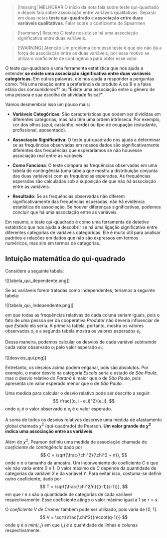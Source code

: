 >[!missing] MELHORAR
>O início da nota fala sobre teste qui-quadrado e depois fala sobre associação entre variáveis qualitativas. Separar em duas notas **teste qui-quadrado** e **associação entre duas variáveis qualitativas**.
>Falar sobre o coeficiente de Spearmen

>[!summary] Resumo
>O teste nos diz se há uma associação significativa entre duas variáveis.

>[!WARNING] Atenção
>Um problema com esse teste é que ele não dá a força de associação entre as duas variáveis, por esse motivo se utiliza o coeficiente de contingência para obter esse valor.  

O teste qui-quadrado é uma ferramenta estatística que nos ajuda a entender **se existe uma associação significativa entre duas variáveis categóricas.** Em outras palavras, ele nos ajuda a responder a perguntas como: "Há uma relação entre a preferência de produto A ou B e a faixa etária dos consumidores?" ou "Existe uma associação entre o gênero de uma pessoa e sua escolha de atividade física?".  
  
Vamos desmembrar isso um pouco mais:  
  
- **Variáveis Categóricas**: São características que podem ser divididas em diferentes categorias, mas não têm uma ordem intrínseca. Por exemplo, cor dos olhos (azul, castanho, verde) ou tipo de ocupação (estudante, profissional, aposentado).  
  
- **Associação Significativa**: O teste qui-quadrado nos ajuda a determinar se as frequências observadas em nossos dados são significativamente diferentes das frequências que esperaríamos se não houvesse associação real entre as variáveis.  
  
- **Como Funciona**: O teste compara as frequências observadas em uma tabela de contingência (uma tabela que mostra a distribuição conjunta das duas variáveis) com as frequências esperadas. As frequências esperadas são calculadas sob a suposição de que não há associação entre as variáveis.  
  
- **Resultado**: Se as frequências observadas não diferem significativamente das frequências esperadas, não há evidência estatística de associação. Se houver diferenças significativas, podemos concluir que há uma associação entre as variáveis.  
  
Em resumo, o teste qui-quadrado é como uma ferramenta de detetive estatístico que nos ajuda a descobrir se há uma ligação significativa entre diferentes categorias de variáveis categóricas. Ele é muito útil para analisar padrões e relações em dados que não são expressos em termos numéricos, mas sim em termos de categorias.

## Intuição matemática do qui-quadrado

Considere a seguinte tabela:

![[tabela_qui_dependente.png]]

Se as variáveis forem tratadas como independentes, teríamos a seguinte tabela:

![[tabela_qui_independente.png]]

em que todas as frequências relativas de cada coluna seriam iguais, pois o fato de uma pessoa ser da cooperativa *Produtor* não deveria influenciar de que *Estado* ela seria. A primeira tabela, portanto, mostra os valores observados $o_i$ e a segunda tabela mostra os valores esperados $e_i$.

Dessa maneira, podemos calcular os desvios de cada variável subtraindo cada valor observado $o_i$ pelo valor esperado $e_i$:

![[desvios_qui.png]]

Entretanto, os desvios acima podem enganar, pois são absolutos. Por exemplo, o maior desvio na categoria *Escola* seria o estado de *São Paulo*, mas o desvio relativo do *Paraná* é maior que o de *São Paulo*, pois apresenta um valor esperado menor que o de *São Paulo*.

Uma medida para calcular o desvio relativo pode ser descrito a seguir:
$$
\frac{(o_i - e_i)^2}{e_i},
$$
onde $o_i$ é o valor observado e $e_i$ é o valor esperado. 

A soma de todos os desvios relativos descreve uma medida de afastamento global chamada $\chi^2$ (qui-quadrado) de Pearson. **Um valor grande de $\chi^2$ indica uma associação entre as variáveis**.

Além do $\chi^2$, Pearson definiu uma medida de associação chamada de *coeficiente de contingência* dado por
$$
C = \sqrt{\frac{\chi^2}{\chi^2 + n}},
$$
onde $n$ é o tamanho da amostra. Um inconveniente do coeficiente $C$ é que ele não varia entre 0 e 1. O valor máximo de $C$ depende da quantidade de categorias da variável $X$ e da variável $Y$. Para evitar isso, costuma-se definir outro coeficiente, dado por
$$
T = \sqrt{\frac{\chi^2/n}{(r-1)(s-1)}},
$$
em que $r$ e $s$ são a quantidade de categorias de cada variável respectivamente. Esse coeficiente atinge o valor máximo igual a 1 se $r = s$.

O *coeficiente V de Cramer* também pode ser utilizado, pois varia de \[0, 1].
$$
V = \sqrt{\frac{\chi^2}{n\cdot(q-1)}}
$$
onde $q$ é o $min(i, j)$ em que $i, j$ é a quantidade de linhas e colunas respectivamente.